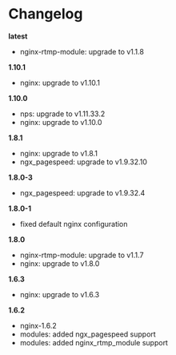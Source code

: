 # Changelog

**latest**
- nginx-rtmp-module: upgrade to v1.1.8

**1.10.1**
- nginx: upgrade to v1.10.1

**1.10.0**
- nps: upgrade to v1.11.33.2
- nginx: upgrade to v1.10.0

**1.8.1**
- nginx: upgrade to v1.8.1
- ngx_pagespeed: upgrade to v1.9.32.10

**1.8.0-3**
- ngx_pagespeed: upgrade to v1.9.32.4

**1.8.0-1**
- fixed default nginx configuration

**1.8.0**
- nginx-rtmp-module: upgrade to v1.1.7
- nginx: upgrade to v1.8.0

**1.6.3**
- nginx: upgrade to v1.6.3

**1.6.2**
- nginx-1.6.2
- modules: added ngx_pagespeed support
- modules: added nginx_rtmp_module support
